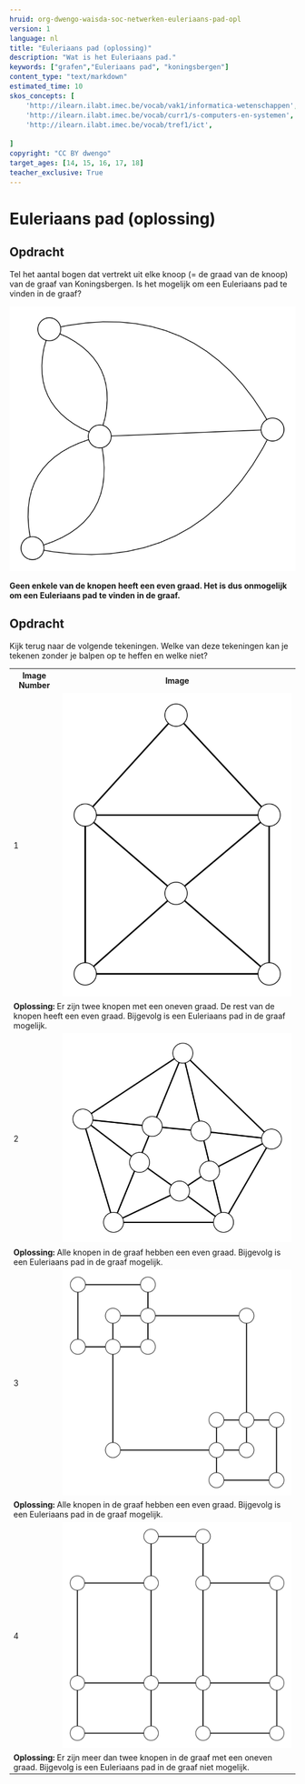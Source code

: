 ```yaml
---
hruid: org-dwengo-waisda-soc-netwerken-euleriaans-pad-opl
version: 1
language: nl
title: "Euleriaans pad (oplossing)"
description: "Wat is het Euleriaans pad."
keywords: ["grafen","Euleriaans pad", "koningsbergen"]
content_type: "text/markdown"
estimated_time: 10
skos_concepts: [
    'http://ilearn.ilabt.imec.be/vocab/vak1/informatica-wetenschappen', 
    'http://ilearn.ilabt.imec.be/vocab/curr1/s-computers-en-systemen',
    'http://ilearn.ilabt.imec.be/vocab/tref1/ict',

]
copyright: "CC BY dwengo"
target_ages: [14, 15, 16, 17, 18]
teacher_exclusive: True
---
```


# Euleriaans pad (oplossing)


<div class="dwengo-content assignment">
<h2 class="title">Opdracht</h2>
<div class="content">
Tel het aantal bogen dat vertrekt uit elke knoop (= de graad van de knoop) van de graaf van Koningsbergen. Is het mogelijk om een Euleriaans pad te vinden in de graaf?

<img src="images/koningsbergen_graph.svg"></img>

<strong>Geen enkele van de knopen heeft een even graad. Het is dus onmogelijk om een Euleriaans pad te vinden in de graaf.</strong>
</div>
</div>



<div class="dwengo-content assignment">
<h2 class="title">Opdracht</h2>
<div class="content">
Kijk terug naar de volgende tekeningen. Welke van deze tekeningen kan je tekenen zonder je balpen op te heffen en welke niet?

<table>
  <tr>
    <th>Image Number</th>
    <th>Image</th>
  </tr>
  <tr>
    <td>1</td>
    <td><img src="images/euler1_graph.svg" alt="Euler Graph 1"></td>
  </tr>
  <tr>
    <td colspan=2><strong>Oplossing: </strong>Er zijn twee knopen met een oneven graad. De rest van de knopen heeft een even graad. Bijgevolg is een Euleriaans pad in de graaf mogelijk.</td>
  </tr>
  <tr>
    <td>2</td>
    <td><img src="images/euler2_graph.svg" alt="Euler Graph 2"></td>
  </tr>
  <tr>
    <td colspan=2><strong>Oplossing: </strong>Alle knopen in de graaf hebben een even graad. Bijgevolg is een Euleriaans pad in de graaf mogelijk.</td>
  </tr>
  <tr>
    <td>3</td>
    <td><img src="images/euler3_graph.svg" alt="Euler Graph 3"></td>
  </tr>
  <tr>
    <td colspan=2><strong>Oplossing: </strong>Alle knopen in de graaf hebben een even graad. Bijgevolg is een Euleriaans pad in de graaf mogelijk.</td>
  </tr>
  <tr>
    <td>4</td>
    <td><img src="images/euler4_graph.svg" alt="Euler Graph 4"></td>
  </tr>
  <tr>
    <td colspan=2><strong>Oplossing: </strong>Er zijn meer dan twee knopen in de graaf met een oneven graad. Bijgevolg is een Euleriaans pad in de graaf niet mogelijk.</td>
  </tr>
</table>
</div>
</div>